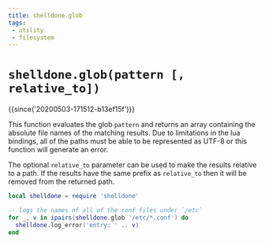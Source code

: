 ```yaml
---
title: shelldone.glob
tags:
 - utility
 - filesystem
---
```


# `shelldone.glob(pattern [, relative_to])`

{{since('20200503-171512-b13ef15f')}}

This function evaluates the glob `pattern` and returns an array containing the
absolute file names of the matching results.  Due to limitations in the lua
bindings, all of the paths must be able to be represented as UTF-8 or this
function will generate an error.

The optional `relative_to` parameter can be used to make the results relative
to a path.  If the results have the same prefix as `relative_to` then it will
be removed from the returned path.

```lua
local shelldone = require 'shelldone'

-- logs the names of all of the conf files under `/etc`
for _, v in ipairs(shelldone.glob '/etc/*.conf') do
  shelldone.log_error('entry: ' .. v)
end
```


